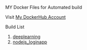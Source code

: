 MY Docker Files for Automated build

Visit [My DockerHub Account](https://hub.docker.com/u/adityajn105)

Build List
1. [deeplearning](https://hub.docker.com/r/adityajn105/deeplearning)
2. [nodejs_loginapp](https://hub.docker.com/r/adityajn105/node_loginapp)
